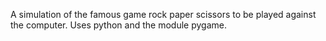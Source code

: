 A simulation of the famous game rock paper scissors to be played against the computer.
Uses python and the module pygame.
